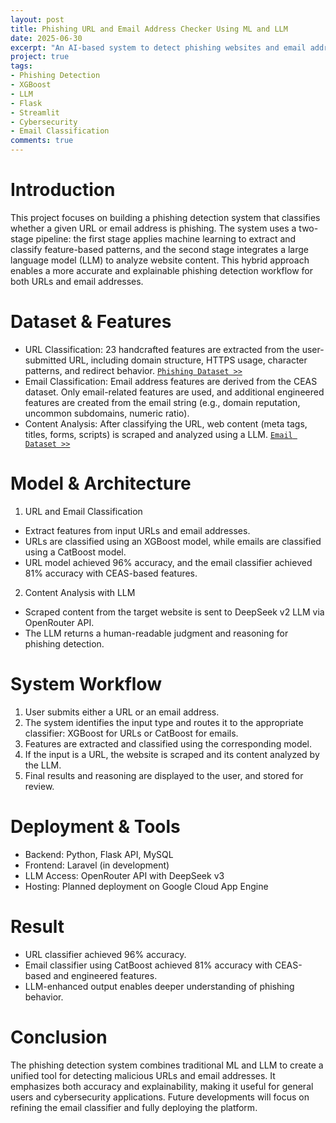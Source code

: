 ```yaml
---
layout: post
title: Phishing URL and Email Address Checker Using ML and LLM
date: 2025-06-30
excerpt: "An AI-based system to detect phishing websites and email addresses using feature extraction, XGBoost classification, and LLM content analysis"
project: true
tags:
- Phishing Detection
- XGBoost
- LLM
- Flask
- Streamlit
- Cybersecurity
- Email Classification
comments: true
---
```



# Introduction

This project focuses on building a phishing detection system that classifies whether a given URL or email address is phishing. The system uses a two-stage pipeline: the first stage applies machine learning to extract and classify feature-based patterns, and the second stage integrates a large language model (LLM) to analyze website content. This hybrid approach enables a more accurate and explainable phishing detection workflow for both URLs and email addresses.

# Dataset & Features
* URL Classification: 23 handcrafted features are extracted from the user-submitted URL, including domain structure, HTTPS usage, character patterns, and redirect behavior. [`Phishing Dataset >>`](https://data.mendeley.com/datasets/c2gw7fy2j4/3)
* Email Classification: Email address features are derived from the CEAS dataset. Only email-related features are used, and additional engineered features are created from the email string (e.g., domain reputation, uncommon subdomains, numeric ratio).
* Content Analysis: After classifying the URL, web content (meta tags, titles, forms, scripts) is scraped and analyzed using a LLM. [`Email Dataset >>`](https://www.kaggle.com/datasets/naserabdullahalam/phishing-email-dataset)

# Model & Architecture
1. URL and Email Classification
* Extract features from input URLs and email addresses.
* URLs are classified using an XGBoost model, while emails are classified using a CatBoost model.
* URL model achieved 96% accuracy, and the email classifier achieved 81% accuracy with CEAS-based features.
2. Content Analysis with LLM
* Scraped content from the target website is sent to DeepSeek v2 LLM via OpenRouter API.
* The LLM returns a human-readable judgment and reasoning for phishing detection.

# System Workflow
1. User submits either a URL or an email address.
2. The system identifies the input type and routes it to the appropriate classifier: XGBoost for URLs or CatBoost for emails.
3. Features are extracted and classified using the corresponding model.
4. If the input is a URL, the website is scraped and its content analyzed by the LLM.
5. Final results and reasoning are displayed to the user, and stored for review.

# Deployment & Tools
* Backend: Python, Flask API, MySQL
* Frontend: Laravel (in development)
* LLM Access: OpenRouter API with DeepSeek v3
* Hosting: Planned deployment on Google Cloud App Engine

# Result
* URL classifier achieved 96% accuracy.
* Email classifier using CatBoost achieved 81% accuracy with CEAS-based and engineered features.
* LLM-enhanced output enables deeper understanding of phishing behavior.

# Conclusion
The phishing detection system combines traditional ML and LLM to create a unified tool for detecting malicious URLs and email addresses. It emphasizes both accuracy and explainability, making it useful for general users and cybersecurity applications. Future developments will focus on refining the email classifier and fully deploying the platform.